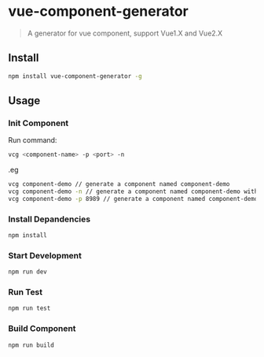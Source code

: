 # vue-component-generator
> A generator for vue component, support Vue1.X and Vue2.X


## Install

```bash
npm install vue-component-generator -g
```

## Usage

### Init Component

Run command:
```bash
vcg <component-name> -p <port> -n
```
.eg
```bash
vcg component-demo // generate a component named component-demo
vcg component-demo -n // generate a component named component-demo with vue 2.0
vcg component-demo -p 8989 // generate a component named component-demo and set the port to 8989, which webpack-dev-server listen to
```

### Install Depandencies

```bash
npm install
```

### Start Development

```bash
npm run dev
```

### Run Test

```bash
npm run test
```

### Build Component
```bash
npm run build
```
